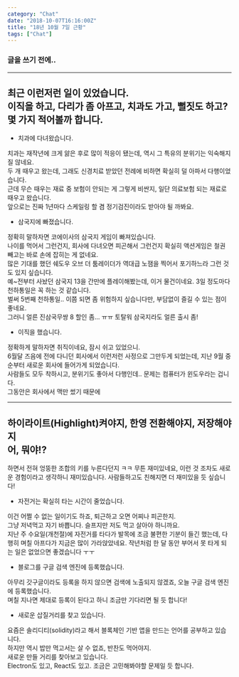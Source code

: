 ```yaml
---
category: "Chat"
date: "2018-10-07T16:16:00Z"
title: "18년 10월 7일 근황"
tags: ["Chat"]
---
```

### 글을 쓰기 전에..  
---
최근 이런저런 일이 있었습니다.  
이직을 하고, 다리가 좀 아프고, 치과도 가고, 뻘짓도 하고?  
몇 가지 적어볼까 합니다.  
---

- 치과에 다녀왔습니다.  

치과는 재작년에 크게 앓은 후로 많이 적응이 됐는데, 역시 그 특유의 분위기는 익숙해지질 않네요.  
두 개 때우고 왔는데, 그래도 신경치료 받았던 전례에 비하면 확실히 덜 아파서 다행이었습니다.  
근데 무슨 때우는 재료 중 보험이 안되는 게 그렇게 비싼지, 일단 의료보험 되는 재료로 때우고 왔습니다.  
앞으로는 진짜 1년마다 스케일링 할 겸 정기검진이라도 받아야 될 까봐요.

- 삼국지에 빠졌습니다.  

정확히 말하자면 코에이사의 삼국지 게임이 빠져있습니다.  
나이를 먹어서 그런건지, 회사에 다녀오면 피곤해서 그런건지 확실히 액션게임은 철권 빼고는 바로 손에 잡히는 게 없네요.  
많은 기대를 했던 쉐도우 오브 더 툼레이더가 역대급 노잼을 찍어서 포기하느라 그런 것도 있지 싶습니다.  
예~전부터 사놨던 삼국지 13을 간만에 플레이해봤는데, 이거 물건이네요. 3일 정도마다 천하통일은 꼭 하는 것 같습니다.  
벌써 5번째 천하통일.. 이쯤 되면 좀 위험하지 싶습니다만, 부담없이 즐길 수 있는 점이 좋네요.  
그러니 얼른 진삼국무쌍 8 할인 좀... ㅠㅠ 토탈워 삼국지라도 얼른 출시 좀!

- 이직을 했습니다.  

정확하게 말하자면 취직이네요, 잠시 쉬고 있었으니.  
6월달 즈음에 전에 다니던 회사에서 이런저런 사정으로 그만두게 되었는데, 지난 9월 중순부터 새로운 회사에 들어가게 되었습니다.  
사람들도 모두 착하시고, 분위기도 좋아서 다행인데.. 문제는 컴퓨터가 윈도우라는 겁니다.  
그동안은 회사에서 맥만 썼기 때문에  

---
하이라이트(Highlight)켜야지, 한영 전환해야지, 저장해야지  
어, 뭐야!?
---

하면서 전혀 엉뚱한 조합의 키를 누른다던지 ㅋㅋ 무튼 재미있네요, 이런 것 조차도 새로운 경험이라고 생각하니 재미있습니다. 사람들하고도 친해지면 더 재미있을 듯 싶습니다!  

- 자전거는 확실히 타는 시간이 줄었습니다.

이건 어쩔 수 없는 일이기도 하죠, 퇴근하고 오면 어찌나 피곤한지.  
그냥 저녁먹고 자기 바쁩니다. 슬프지만 저도 먹고 살아야 하니까요.  
지난 주 수요일(개천절)에 자전거를 타다가 발목에 조금 불편한 기분이 들긴 했는데, 다행히 며칠 아프다가 지금은 많이 가라앉았네요. 작년처럼 한 달 동안 부어서 못 타게 되는 일은 없었으면 좋겠습니다 ㅜㅜ  

- 블로그를 구글 검색 엔진에 등록했습니다.

아무리 갓구글이라도 등록을 하지 않으면 검색에 노출되지 않겠죠, 오늘 구글 검색 엔진에 등록했습니다.  
며칠 지나면 제대로 등록이 된다고 하니 조금만 기다리면 될 듯 합니다!

- 새로운 삽질거리를 찾고 있습니다.

요즘은 솔리디티(solidity)라고 해서 블록체인 기반 앱을 만드는 언어를 공부하고 있습니다.  
하지만 역시 밥만 먹고서는 살 수 없죠, 반찬도 먹어야지.  
새로운 만들 거리를 찾아보고 있습니다.  
Electron도 있고, React도 있고. 조금은 고민해봐야할 문제일 듯 합니다.  